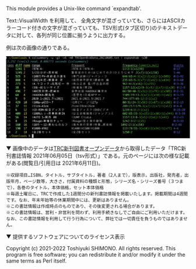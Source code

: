 
This module provides a Unix-like command `expandtab'.

Text::VisualWidth を利用して、
全角文字が混ざっていても、さらにはASCIIカラーコード付きの文字が混ざっていても、TSV形式(タブ区切り)のテキストデータに対して、各列が同じ位置に揃うように出力する。

例は次の画像の通りである。

![使用例](expandtab.png)

▼
画像中のデータは[TRC新刊図書オープンデータ](https://www.trc.co.jp/trc_opendata/index.html)から取得したデータ「TRC新刊書誌情報 2021年06月05日（tsv形式）」である。元のページには次の様な記載がある(閲覧日/引用日は 2021年6月11日)。

```日本国内で刊行された新刊流通図書の書誌情報をオープンデータとして公開いたします。
※収録項目…ISBN，タイトル，サブタイトル，著者（2人まで），版表示，出版社，発売者，出版年月，ページ数等，大きさ，付属資料の種類と形態，シリーズ名・シリーズ番号（３つまで），各巻のタイトル，本体価格，セット本体価格
※毎週土曜日に、TRCで作成した1週間分の新刊書誌情報を掲載いたします。掲載期間は4週間です。なお、年末年始等の休業期間中には、更新はありません。
※この書誌情報は作成時点のものであり、その後変更される場合があります。
※この書誌情報は、営利・非営利を問わず、利用手続きなしでご自由にご利用いただけます。なお、この書誌情報を利用して行う行為について、弊社では一切責任を負うものではありません。
```
▼ 提供するソフトウェアについてのライセンス表示

 Copyright (c) 2021-2022 Toshiyuki SHIMONO. All rights reserved.
 This program is free software; you can redistribute it and/or
 modify it under the same terms as Perl itself.
